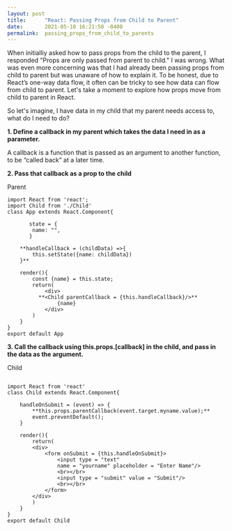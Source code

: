 ```yaml
---
layout: post
title:      "React: Passing Props from Child to Parent"
date:       2021-05-10 16:21:50 -0400
permalink:  passing_props_from_child_to_parents
---
```



When initialliy asked how to pass props from the child to the parent, I responded "Props are only passed from parent to child." I was wrong.  What was even more concerning was that I had already been passing props from child to parent but was unaware of how to explain it. To be honest, due to React’s one-way data flow, it often can be tricky to see how data can flow from child to parent. Let's take a moment to explore how props move from child to parent in React.

So let's imagine, I have data in my child that my parent needs access to, what do I need to do?

**1. Define a callback in my parent which takes the data I need in as a parameter.**

A callback is a function that is passed as an argument to another function, to be “called back” at a later time. 

**2. Pass that callback as a prop to the child**

Parent 
```
import React from 'react';
import Child from './Child'
class App extends React.Component{
      
       state = {
        name: "",
       }
  
    **handleCallback = (childData) =>{
        this.setState({name: childData})
    }**
  
    render(){
        const {name} = this.state;
        return(
            <div>
          **<Child parentCallback = {this.handleCallback}/>**
                {name}
            </div>
        )
    }
}
export default App
```

**3. Call the callback using this.props.[callback] in the child, and pass in the data as the argument.**

Child 
```

import React from 'react'
class Child extends React.Component{
    
    handleOnSubmit = (event) => {
        **this.props.parentCallback(event.target.myname.value);**
        event.preventDefault();
    }
  
    render(){
        return(
        <div>
            <form onSubmit = {this.handleOnSubmit}>
                <input type = "text" 
                name = "yourname" placeholder = "Enter Name"/>
                <br></br>
                <input type = "submit" value = "Submit"/>
                <br></br>
            </form>
        </div>
        )
    }
}
export default Child
```
